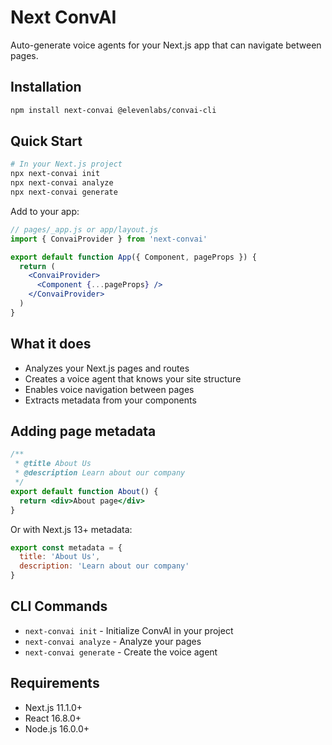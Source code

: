 # Next ConvAI

Auto-generate voice agents for your Next.js app that can navigate between pages.

## Installation

```bash
npm install next-convai @elevenlabs/convai-cli
```

## Quick Start

```bash
# In your Next.js project
npx next-convai init
npx next-convai analyze
npx next-convai generate
```

Add to your app:

```jsx
// pages/_app.js or app/layout.js
import { ConvaiProvider } from 'next-convai'

export default function App({ Component, pageProps }) {
  return (
    <ConvaiProvider>
      <Component {...pageProps} />
    </ConvaiProvider>
  )
}
```

## What it does

- Analyzes your Next.js pages and routes
- Creates a voice agent that knows your site structure  
- Enables voice navigation between pages
- Extracts metadata from your components

## Adding page metadata

```jsx
/**
 * @title About Us
 * @description Learn about our company
 */
export default function About() {
  return <div>About page</div>
}
```

Or with Next.js 13+ metadata:

```jsx
export const metadata = {
  title: 'About Us',
  description: 'Learn about our company'
}
```

## CLI Commands

- `next-convai init` - Initialize ConvAI in your project
- `next-convai analyze` - Analyze your pages
- `next-convai generate` - Create the voice agent

## Requirements

- Next.js 11.1.0+
- React 16.8.0+
- Node.js 16.0.0+